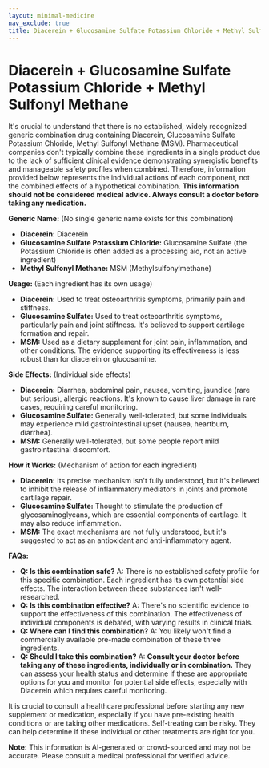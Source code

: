 ```yaml
---
layout: minimal-medicine
nav_exclude: true
title: Diacerein + Glucosamine Sulfate Potassium Chloride + Methyl Sulfonyl Methane
---
```


# Diacerein + Glucosamine Sulfate Potassium Chloride + Methyl Sulfonyl Methane

It's crucial to understand that there is no established, widely recognized generic combination drug containing Diacerein, Glucosamine Sulfate Potassium Chloride, Methyl Sulfonyl Methane (MSM).  Pharmaceutical companies don't typically combine these ingredients in a single product due to the lack of sufficient clinical evidence demonstrating synergistic benefits and manageable safety profiles when combined.  Therefore, information provided below represents the individual actions of each component, not the combined effects of a hypothetical combination.  **This information should not be considered medical advice. Always consult a doctor before taking any medication.**

**Generic Name:**  (No single generic name exists for this combination)

* **Diacerein:** Diacerein
* **Glucosamine Sulfate Potassium Chloride:** Glucosamine Sulfate (the Potassium Chloride is often added as a processing aid, not an active ingredient)
* **Methyl Sulfonyl Methane:** MSM (Methylsulfonylmethane)


**Usage:** (Each ingredient has its own usage)

* **Diacerein:**  Used to treat osteoarthritis symptoms, primarily pain and stiffness.
* **Glucosamine Sulfate:** Used to treat osteoarthritis symptoms, particularly pain and joint stiffness.  It's believed to support cartilage formation and repair.
* **MSM:** Used as a dietary supplement for joint pain, inflammation, and other conditions.  The evidence supporting its effectiveness is less robust than for diacerein or glucosamine.


**Side Effects:** (Individual side effects)

* **Diacerein:** Diarrhea, abdominal pain, nausea, vomiting, jaundice (rare but serious), allergic reactions.  It's known to cause liver damage in rare cases, requiring careful monitoring.
* **Glucosamine Sulfate:** Generally well-tolerated, but some individuals may experience mild gastrointestinal upset (nausea, heartburn, diarrhea).
* **MSM:** Generally well-tolerated, but some people report mild gastrointestinal discomfort.


**How it Works:** (Mechanism of action for each ingredient)

* **Diacerein:** Its precise mechanism isn't fully understood, but it's believed to inhibit the release of inflammatory mediators in joints and promote cartilage repair.
* **Glucosamine Sulfate:** Thought to stimulate the production of glycosaminoglycans, which are essential components of cartilage.  It may also reduce inflammation.
* **MSM:**  The exact mechanisms are not fully understood, but it's suggested to act as an antioxidant and anti-inflammatory agent.


**FAQs:**

* **Q: Is this combination safe?** A: There is no established safety profile for this specific combination.  Each ingredient has its own potential side effects.  The interaction between these substances isn't well-researched.
* **Q: Is this combination effective?** A:  There's no scientific evidence to support the effectiveness of this combination.  The effectiveness of individual components is debated, with varying results in clinical trials.
* **Q: Where can I find this combination?** A: You likely won't find a commercially available pre-made combination of these three ingredients.
* **Q: Should I take this combination?** A:  **Consult your doctor before taking any of these ingredients, individually or in combination.**  They can assess your health status and determine if these are appropriate options for you and monitor for potential side effects, especially with Diacerein which requires careful monitoring.


It is crucial to consult a healthcare professional before starting any new supplement or medication, especially if you have pre-existing health conditions or are taking other medications.  Self-treating can be risky.  They can help determine if these individual or other treatments are right for you.


**Note:** This information is AI-generated or crowd-sourced and may not be accurate. Please consult a medical professional for verified advice.